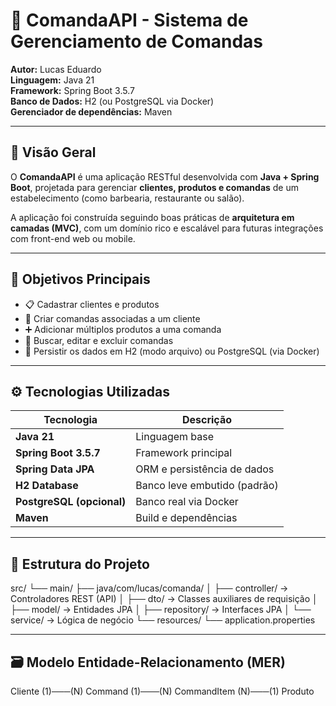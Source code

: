 # 🧾 ComandaAPI - Sistema de Gerenciamento de Comandas

**Autor:** Lucas Eduardo  
**Linguagem:** Java 21  
**Framework:** Spring Boot 3.5.7  
**Banco de Dados:** H2 (ou PostgreSQL via Docker)  
**Gerenciador de dependências:** Maven  

---

## 🧠 Visão Geral

O **ComandaAPI** é uma aplicação RESTful desenvolvida com **Java + Spring Boot**, projetada para gerenciar **clientes, produtos e comandas** de um estabelecimento (como barbearia, restaurante ou salão).

A aplicação foi construída seguindo boas práticas de **arquitetura em camadas (MVC)**, com um domínio rico e escalável para futuras integrações com front-end web ou mobile.

---

## 🧱 Objetivos Principais

- 📋 Cadastrar clientes e produtos  
- 🧾 Criar comandas associadas a um cliente  
- ➕ Adicionar múltiplos produtos a uma comanda  
- 🔎 Buscar, editar e excluir comandas  
- 💾 Persistir os dados em H2 (modo arquivo) ou PostgreSQL (via Docker)

---

## ⚙️ Tecnologias Utilizadas

| Tecnologia | Descrição |
|-------------|------------|
| **Java 21** | Linguagem base |
| **Spring Boot 3.5.7** | Framework principal |
| **Spring Data JPA** | ORM e persistência de dados |
| **H2 Database** | Banco leve embutido (padrão) |
| **PostgreSQL (opcional)** | Banco real via Docker |
| **Maven** | Build e dependências |

---

## 🧩 Estrutura do Projeto

src/
└── main/
├── java/com/lucas/comanda/
│ ├── controller/ → Controladores REST (API)
│ ├── dto/ → Classes auxiliares de requisição
│ ├── model/ → Entidades JPA
│ ├── repository/ → Interfaces JPA
│ └── service/ → Lógica de negócio
└── resources/
└── application.properties


---

## 🗃️ Modelo Entidade-Relacionamento (MER)

Cliente (1)───(N) Command (1)───(N) CommandItem (N)───(1) Produto